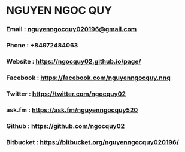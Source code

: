 
# NGUYEN NGOC QUY

### Email : nguyenngocquy020196@gmail.com
### Phone : +84972484063
### Website : https://ngocquy02.github.io/page/
### Facebook : https://facebook.com/nguyenngocquy.nnq
### Twitter : https://twitter.com/ngocquy02
### ask.fm : https://ask.fm/nguyenngocquy520
### Github : https://github.com/ngocquy02
### Bitbucket : https://bitbucket.org/nguyenngocquy020196/
